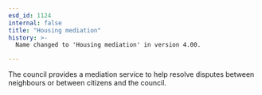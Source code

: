 ```yaml
---
esd_id: 1124
internal: false
title: "Housing mediation"
history: >-
  Name changed to 'Housing mediation' in version 4.00.

---
```


The council provides a mediation service to help resolve disputes between neighbours or between citizens and the council.

